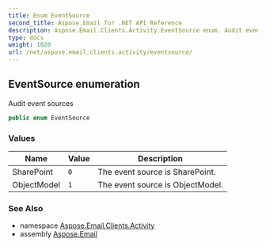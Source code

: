 ```yaml
---
title: Enum EventSource
second_title: Aspose.Email for .NET API Reference
description: Aspose.Email.Clients.Activity.EventSource enum. Audit event sources
type: docs
weight: 1020
url: /net/aspose.email.clients.activity/eventsource/
---
```

## EventSource enumeration

Audit event sources

```csharp
public enum EventSource
```

### Values

| Name | Value | Description |
| --- | --- | --- |
| SharePoint | `0` | The event source is SharePoint. |
| ObjectModel | `1` | The event source is ObjectModel. |

### See Also

* namespace [Aspose.Email.Clients.Activity](../../aspose.email.clients.activity/)
* assembly [Aspose.Email](../../)


